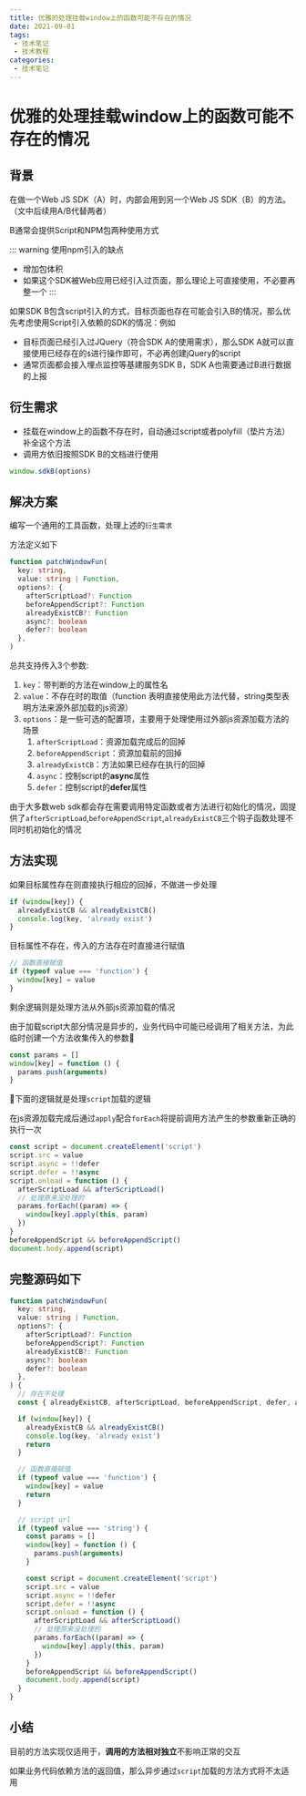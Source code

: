 ```yaml
---
title: 优雅的处理挂载window上的函数可能不存在的情况
date: 2021-09-01
tags:
 - 技术笔记
 - 技术教程
categories:
 - 技术笔记
---
```

# 优雅的处理挂载window上的函数可能不存在的情况

## 背景
在做一个Web JS SDK（A）时，内部会用到另一个Web JS SDK（B）的方法。（文中后续用A/B代替两者）

B通常会提供Script和NPM包两种使用方式

::: warning 使用npm引入的缺点
* 增加包体积
* 如果这个SDK被Web应用已经引入过页面，那么理论上可直接使用，不必要再整一个
:::

如果SDK B包含script引入的方式，目标页面也存在可能会引入B的情况，那么优先考虑使用Script引入依赖的SDK的情况：例如
* 目标页面已经引入过JQuery（符合SDK A的使用需求），那么SDK A就可以直接使用已经存在的`$`进行操作即可，不必再创建jQuery的script
* 通常页面都会接入埋点监控等基建服务SDK B，SDK A也需要通过B进行数据的上报

## 衍生需求
* 挂载在window上的函数不存在时，自动通过script或者polyfill（垫片方法）补全这个方法
* 调用方依旧按照SDK B的文档进行使用

```js
window.sdkB(options)
```

## 解决方案
编写一个通用的工具函数，处理上述的`衍生需求`

方法定义如下
```ts
function patchWindowFun(
  key: string,
  value: string | Function,
  options?: {
    afterScriptLoad?: Function
    beforeAppendScript?: Function
    alreadyExistCB?: Function
    async?: boolean
    defer?: boolean
  },
)
```
总共支持传入3个参数:
1. `key`：带判断的方法在window上的属性名
2. `value`：不存在时的取值（function 表明直接使用此方法代替，string类型表明方法来源外部加载的js资源）
3. `options`：是一些可选的配置项，主要用于处理使用过外部js资源加载方法的场景
   1. `afterScriptLoad`：资源加载完成后的回掉
   2. `beforeAppendScript`：资源加载前的回掉
   3. `alreadyExistCB`：方法如果已经存在执行的回掉
   4. `async`：控制script的**async**属性
   5. `defer`：控制script的**defer**属性

由于大多数web sdk都会存在需要调用特定函数或者方法进行初始化的情况，固提供了`afterScriptLoad`,`beforeAppendScript`,`alreadyExistCB`三个钩子函数处理不同时机初始化的情况

## 方法实现
如果目标属性存在则直接执行相应的回掉，不做进一步处理
```js
if (window[key]) {
  alreadyExistCB && alreadyExistCB()
  console.log(key, 'already exist')
}
```

目标属性不存在，传入的方法存在时直接进行赋值
```js
// 函数直接赋值
if (typeof value === 'function') {
  window[key] = value
}
```

剩余逻辑则是处理方法从外部js资源加载的情况

由于加载script大部分情况是异步的，业务代码中可能已经调用了相关方法，为此临时创建一个方法收集传入的参数
```js
const params = []
window[key] = function () {
  params.push(arguments)
}
```

下面的逻辑就是处理`script`加载的逻辑

在js资源加载完成后通过`apply`配合`forEach`将提前调用方法产生的参数重新正确的执行一次
```js
const script = document.createElement('script')
script.src = value
script.async = !!defer
script.defer = !!async
script.onload = function () {
  afterScriptLoad && afterScriptLoad()
  // 处理原来没处理的
  params.forEach((param) => {
    window[key].apply(this, param)
  })
}
beforeAppendScript && beforeAppendScript()
document.body.append(script)
```

## 完整源码如下
```ts
function patchWindowFun(
  key: string,
  value: string | Function,
  options?: {
    afterScriptLoad?: Function
    beforeAppendScript?: Function
    alreadyExistCB?: Function
    async?: boolean
    defer?: boolean
  },
) {
  // 存在不处理
  const { alreadyExistCB, afterScriptLoad, beforeAppendScript, defer, async } = options || {}

  if (window[key]) {
    alreadyExistCB && alreadyExistCB()
    console.log(key, 'already exist')
    return
  }

  // 函数直接赋值
  if (typeof value === 'function') {
    window[key] = value
    return
  }

  // script url
  if (typeof value === 'string') {
    const params = []
    window[key] = function () {
      params.push(arguments)
    }

    const script = document.createElement('script')
    script.src = value
    script.async = !!defer
    script.defer = !!async
    script.onload = function () {
      afterScriptLoad && afterScriptLoad()
      // 处理原来没处理的
      params.forEach((param) => {
        window[key].apply(this, param)
      })
    }
    beforeAppendScript && beforeAppendScript()
    document.body.append(script)
  }
}
```
## 小结
目前的方法实现仅适用于，**调用的方法相对独立**不影响正常的交互

如果业务代码依赖方法的返回值，那么异步通过`script`加载的方法方式将不太适用
